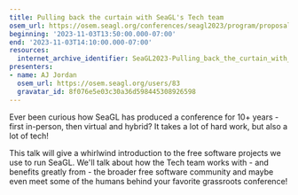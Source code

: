 ```yaml
---
title: Pulling back the curtain with SeaGL's Tech team
osem_url: https://osem.seagl.org/conferences/seagl2023/program/proposals/983
beginning: '2023-11-03T13:50:00.000-07:00'
end: '2023-11-03T14:10:00.000-07:00'
resources:
  internet_archive_identifier: SeaGL2023-Pulling_back_the_curtain_with_SeaGLs_Tech_team
presenters:
- name: AJ Jordan
  osem_url: https://osem.seagl.org/users/83
  gravatar_id: 8f076e5e03c30a36d598445308926598
---
```


Ever been curious how SeaGL has produced a conference for 10+ years - first in-person, then virtual and hybrid? It takes a lot of hard work, but also a lot of tech!

This talk will give a whirlwind introduction to the free software projects we use to run SeaGL. We'll talk about how the Tech team works with - and benefits greatly from - the broader free software community and maybe even meet some of the humans behind your favorite grassroots conference!

